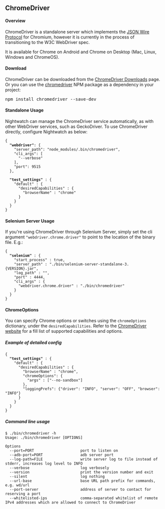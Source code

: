 ## ChromeDriver

#### Overview
ChromeDriver is a standalone server which implements the [JSON Wire Protocol](https://github.com/SeleniumHQ/selenium/wiki/JsonWireProtocol) for Chromium, however it is currently in the process of transitioning to the W3C WebDriver spec.

It is available for Chrome on Android and Chrome on Desktop (Mac, Linux, Windows and ChromeOS).
 

#### Download

ChromeDriver can be downloaded from the [ChromeDriver Downloads](https://chromedriver.chromium.org/downloads) page. Or you can use the [chromedriver](https://www.npmjs.com/package/chromedriver) NPM package as a dependency in your project:

<pre>npm install chromedriver --save-dev</pre>

#### Standalone Usage 

Nightwatch can manage the ChromeDriver service automatically, as with other WebDriver services, such as GeckoDriver. To use ChromeDriver directly, configure Nightwatch as below:

<pre><code class="language-javascript">{ 
  <strong>"webdriver"</strong>: {
    "server_path": "node_modules/.bin/chromedriver",
    "cli_args": [
      "--verbose"
    ],
    "port": 9515
  },
  
  <strong>"test_settings"</strong> : {
    "default" : {
      "desiredCapabilities" : {
        "browserName" : "chrome"
      }
    }
  }
}
</code></pre>

#### Selenium Server Usage

If you're using ChromeDriver through Selenium Server, simply set the cli argument `"webdriver.chrome.driver"` to point to the location of the binary file. E.g.:

<pre><code class="language-javascript">{
  <strong>"selenium"</strong> : {
    "start_process" : true,
    "server_path" : "./bin/selenium-server-standalone-3.{VERSION}.jar",
    "log_path" : "",
    "port" : 4444,
    "cli_args" : {
      "webdriver.chrome.driver" : "./bin/chromedriver"
    }
  }
}</code></pre>

<p></p>

#### ChromeOptions
You can specify Chrome options or switches using the `chromeOptions` dictionary, under the `desiredCapabilities`. Refer to the [ChromeDriver website](https://sites.google.com/a/chromium.org/chromedriver/capabilities#TOC-chromeOptions-object) for a fill list of supported capabilities and options.

##### Example of detailed config
<pre><code class="language-javascript">{ 
  <strong>"test_settings"</strong> : {
    "default" : {
      "desiredCapabilities" : {
        "browserName" : "chrome",
        "chromeOptions": {
          "args" : ["--no-sandbox"]
        },
        "loggingPrefs": {"driver": "INFO", "server": "OFF", "browser": "INFO"}
      }
    }
  }
}
</code></pre>

##### Command line usage

<pre><code>$ ./bin/chromedriver -h
Usage: ./bin/chromedriver [OPTIONS]

Options
  --port=PORT                     port to listen on
  --adb-port=PORT                 adb server port
  --log-path=FILE                 write server log to file instead of stderr, increases log level to INFO
  --verbose                       log verbosely
  --version                       print the version number and exit
  --silent                        log nothing
  --url-base                      base URL path prefix for commands, e.g. wd/url
  --port-server                   address of server to contact for reserving a port
  --whitelisted-ips               comma-separated whitelist of remote IPv4 addresses which are allowed to connect to ChromeDriver
</code></pre>
